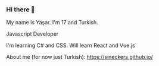 ### Hi there 👋

My name is Yaşar. I'm 17 and Turkish.

Javascript Developer

I'm learning C# and CSS.
Will learn React and Vue.js 

About me (for now just Turkish): https://sineckers.github.io/
